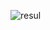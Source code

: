 <p><img align="center" src="https://github-readme-stats.vercel.app/api/top-langs?username=Resulll&show_icons=true&locale=en&layout=compact" alt="resul" /></p>
